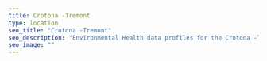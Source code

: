 ```yaml
---
title: Crotona -Tremont
type: location
seo_title: "Crotona -Tremont"
seo_description: "Environmental Health data profiles for the Crotona -Tremont neighborhood of NYC."
seo_image: ""
---
```

